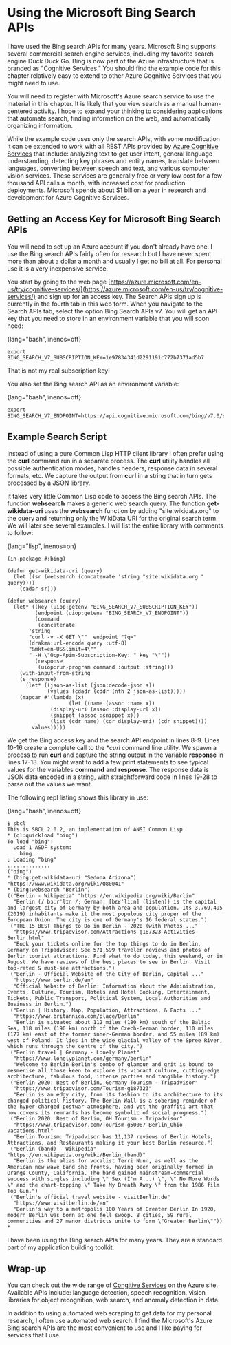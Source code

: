 # Using the Microsoft Bing Search APIs

I have used the Bing search APIs for many years. Microsoft Bing supports several commercial search engine services, including my favorite search engine Duck Duck Go. Bing is now part of the Azure infrastructure that is branded as "Cognitive Services." You should find the example code for this chapter relatively easy to extend to other Azure Cognitive Services that you might need to use.

You will need to register with Microsoft's Azure search service to use the material in this chapter. It is likely that you view search as a manual human-centered activity. I hope to expand your thinking to considering applications that automate search, finding information on the web, and automatically organizing information.

While the example code uses only the search APIs, with some modification it can be extended to work with all REST APIs provided by [Azure Cognitive Services](https://azure.microsoft.com/en-us/services/cognitive-services/) that include: analyzing text to get user intent, general language understanding, detecting key phrases and entity names, translate between languages, converting between speech and text, and various computer vision services. These services are generally free or very low cost for a few thousand API calls a month, with increased cost for production deployments. Microsoft spends about $1 billion a year in research and development for Azure Cognitive Services.

## Getting an Access Key for Microsoft Bing Search APIs

You will need to set up an Azure account if you don't already have one. I use the Bing search APIs fairly often for research but I have never spent more than about a dollar a month and usually I get no bill at all. For personal use it is a very inexpensive service.

You start by going to the web page [https://azure.microsoft.com/en-us/try/cognitive-services/](https://azure.microsoft.com/en-us/try/cognitive-services/) and sign up for an access key. The Search APIs sign up is currently in the fourth tab in this web form. When you navigate to the Search APIs tab, select the option Bing Search APIs v7. You will get an API key that you need to store in an environment variable that you will soon need:

{lang="bash",linenos=off}
~~~~~~~~
export BING_SEARCH_V7_SUBSCRIPTION_KEY=1e97834341d2291191c772b7371ad5b7
~~~~~~~~


That is not my real subscription key!

You also set the Bing search API as an environment variable:

{lang="bash",linenos=off}
~~~~~~~~
export BING_SEARCH_V7_ENDPOINT=https://api.cognitive.microsoft.com/bing/v7.0/search
~~~~~~~~


## Example Search Script

Instead of using a pure Common Lisp HTTP client library I often prefer using the **curl** command run in a separate process. The **curl** utility handles all possible authentication modes, handles headers, response data in several formats, etc. We capture the output from **curl** in a string that in turn gets processed by a JSON library.

It takes very little Common Lisp code to access the Bing search APIs. The function **websearch** makes a generic web search query. The function **get-wikidata-uri** uses the **websearch** function by adding "site:wikidata.org" to the query and returning only the WikiData URI for the original search term. We will later see several examples. I will list the entire library with comments to follow:

{lang="lisp",linenos=on}
~~~~~~~~
(in-package #:bing)

(defun get-wikidata-uri (query)
  (let ((sr (websearch (concatenate 'string "site:wikidata.org " query))))
    (cadar sr)))

(defun websearch (query)
  (let* ((key (uiop:getenv "BING_SEARCH_V7_SUBSCRIPTION_KEY"))
         (endpoint (uiop:getenv "BING_SEARCH_V7_ENDPOINT"))
         (command
          (concatenate
	   'string
	   "curl -v -X GET \""  endpoint "?q="
	   (drakma:url-encode query :utf-8)
	   "&mkt=en-US&limit=4\""
	   " -H \"Ocp-Apim-Subscription-Key: " key "\""))
         (response
          (uiop:run-program command :output :string)))
    (with-input-from-string
	(s response)
      (let* ((json-as-list (json:decode-json s))
             (values (cdadr (cddr (nth 2 json-as-list)))))
	(mapcar #'(lambda (x)
                    (let ((name (assoc :name x))
			  (display-uri (assoc :display-url x))
			  (snippet (assoc :snippet x)))
		      (list (cdr name) (cdr display-uri) (cdr snippet))))
		values)))))
~~~~~~~~

We get the Bing access key and the search API endpoint in lines 8-9. Lines 10-16 create a complete call to the **curl* command line utility. We spawn a process to run **curl** and capture the string output in the variable **response** in lines 17-18. You might want to add a few print statements to see typical values for the variables **command** and **response**. The response data is JSON data encoded in a string, with straightforward code in lines 19-28 to parse out the values we want.

The following repl listing shows this library in use:

{lang="bash",linenos=off}
~~~~~~~~
$ sbcl
This is SBCL 2.0.2, an implementation of ANSI Common Lisp.
* (ql:quickload "bing")
To load "bing":
  Load 1 ASDF system:
    bing
; Loading "bing"
..............
("bing")
* (bing:get-wikidata-uri "Sedona Arizona")
"https://www.wikidata.org/wiki/Q80041"
* (bing:websearch "Berlin")
(("Berlin - Wikipedia" "https://en.wikipedia.org/wiki/Berlin"
  "Berlin (/ bɜːrˈlɪn /; German: [bɛʁˈliːn] (listen)) is the capital and largest city of Germany by both area and population. Its 3,769,495 (2019) inhabitants make it the most populous city proper of the European Union. The city is one of Germany's 16 federal states.")
 ("THE 15 BEST Things to Do in Berlin - 2020 (with Photos ..."
  "https://www.tripadvisor.com/Attractions-g187323-Activities-Berlin.html"
  "Book your tickets online for the top things to do in Berlin, Germany on Tripadvisor: See 571,599 traveler reviews and photos of Berlin tourist attractions. Find what to do today, this weekend, or in August. We have reviews of the best places to see in Berlin. Visit top-rated & must-see attractions.")
 ("Berlin - Official Website of the City of Berlin, Capital ..."
  "https://www.berlin.de/en"
  "Official Website of Berlin: Information about the Administration, Events, Culture, Tourism, Hotels and Hotel Booking, Entertainment, Tickets, Public Transport, Political System, Local Authorities and Business in Berlin.")
 ("Berlin | History, Map, Population, Attractions, & Facts ..."
  "https://www.britannica.com/place/Berlin"
  "Berlin is situated about 112 miles (180 km) south of the Baltic Sea, 118 miles (190 km) north of the Czech-German border, 110 miles (177 km) east of the former inner-German border, and 55 miles (89 km) west of Poland. It lies in the wide glacial valley of the Spree River, which runs through the centre of the city.")
 ("Berlin travel | Germany - Lonely Planet"
  "https://www.lonelyplanet.com/germany/berlin"
  "Welcome to Berlin Berlin's combo of glamour and grit is bound to mesmerise all those keen to explore its vibrant culture, cutting-edge architecture, fabulous food, intense parties and tangible history.")
 ("Berlin 2020: Best of Berlin, Germany Tourism - Tripadvisor"
  "https://www.tripadvisor.com/Tourism-g187323"
  "Berlin is an edgy city, from its fashion to its architecture to its charged political history. The Berlin Wall is a sobering reminder of the hyper-charged postwar atmosphere, and yet the graffiti art that now covers its remnants has become symbolic of social progress.")
 ("Berlin 2020: Best of Berlin, OH Tourism - Tripadvisor"
  "https://www.tripadvisor.com/Tourism-g50087-Berlin_Ohio-Vacations.html"
  "Berlin Tourism: Tripadvisor has 11,137 reviews of Berlin Hotels, Attractions, and Restaurants making it your best Berlin resource.")
 ("Berlin (band) - Wikipedia" "https://en.wikipedia.org/wiki/Berlin_(band)"
  "Berlin is the alias for vocalist Terri Nunn, as well as the American new wave band she fronts, having been originally formed in Orange County, California. The band gained mainstream-commercial success with singles including \" Sex (I'm A...) \", \" No More Words \" and the chart-topping \" Take My Breath Away \" from the 1986 film Top Gun.")
 ("Berlin's official travel website - visitBerlin.de"
  "https://www.visitberlin.de/en"
  "Berlin's way to a metropolis 100 Years of Greater Berlin In 1920, modern Berlin was born at one fell swoop. 8 cities, 59 rural communities and 27 manor districts unite to form \"Greater Berlin\""))
* 
~~~~~~~~

I have been using the Bing search APIs for many years. They are a standard part of my application building toolkit.


## Wrap-up

You can check out the wide range of [Congitive Services](https://azure.microsoft.com/en-us/try/cognitive-services/) on the Azure site. Available APIs include: language detection, speech recognition, vision libraries for object recognition, web search, and anomaly detection in data.

In addition to using automated web scraping to get data for my personal research, I often use automated web search. I find the Microsoft's Azure Bing search APIs are the most convenient to use and I like paying for services that I use.
